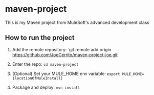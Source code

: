 # maven-project

This is my Maven project from MuleSoft's advanced development class

## How to run the project

1. Add the remote repository: `git remote add origin https://github.com/JoeCerrito/maven-project-joe.git

1. Enter the repo: `cd maven-project`

1. (Optional) Set your MULE_HOME env variable: `export MULE_HOME={locationOfMuleInstall}`

1. Package and deploy: `mvn install` 